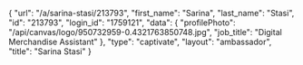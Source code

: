 {
    "url": "\/a\/sarina-stasi\/213793",
    "first_name": "Sarina",
    "last_name": "Stasi",
    "id": "213793",
    "login_id": "1759121",
    "data": {
        "profilePhoto": "\/api\/canvas\/logo\/950732959-0.4321763850748.jpg",
        "job_title": "Digital Merchandise Assistant"
    },
    "type": "captivate",
    "layout": "ambassador",
    "title": "Sarina Stasi"
}